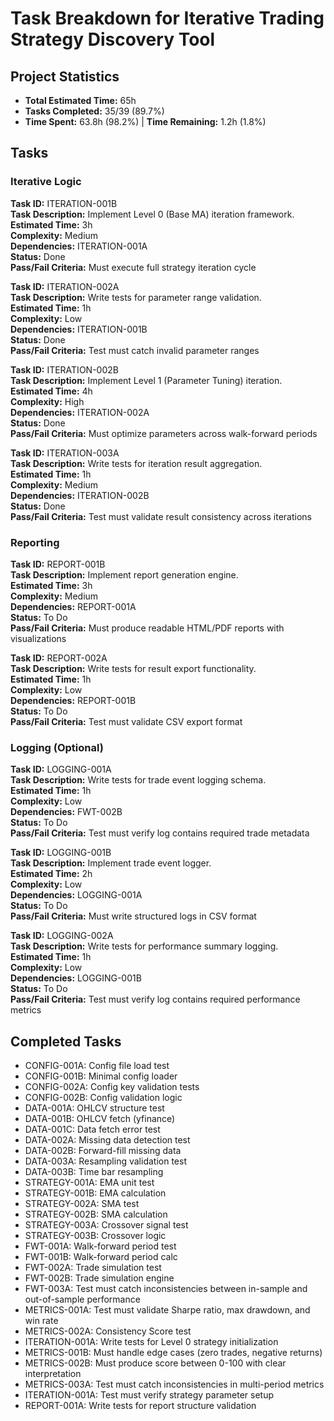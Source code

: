 # Task Breakdown for Iterative Trading Strategy Discovery Tool
## Project Statistics

- **Total Estimated Time:** 65h
- **Tasks Completed:** 35/39 (89.7%)
- **Time Spent:** 63.8h (98.2%) | **Time Remaining:** 1.2h (1.8%)

## Tasks

### Iterative Logic

**Task ID:** ITERATION-001B  
**Task Description:** Implement Level 0 (Base MA) iteration framework.  
**Estimated Time:** 3h  
**Complexity:** Medium  
**Dependencies:** ITERATION-001A  
**Status:** Done  
**Pass/Fail Criteria:** Must execute full strategy iteration cycle

**Task ID:** ITERATION-002A  
**Task Description:** Write tests for parameter range validation.  
**Estimated Time:** 1h  
**Complexity:** Low  
**Dependencies:** ITERATION-001B  
**Status:** Done  
**Pass/Fail Criteria:** Test must catch invalid parameter ranges

**Task ID:** ITERATION-002B  
**Task Description:** Implement Level 1 (Parameter Tuning) iteration.  
**Estimated Time:** 4h  
**Complexity:** High  
**Dependencies:** ITERATION-002A  
**Status:** Done  
**Pass/Fail Criteria:** Must optimize parameters across walk-forward periods

**Task ID:** ITERATION-003A  
**Task Description:** Write tests for iteration result aggregation.  
**Estimated Time:** 1h  
**Complexity:** Medium  
**Dependencies:** ITERATION-002B  
**Status:** Done  
**Pass/Fail Criteria:** Test must validate result consistency across iterations

### Reporting

**Task ID:** REPORT-001B  
**Task Description:** Implement report generation engine.  
**Estimated Time:** 3h  
**Complexity:** Medium  
**Dependencies:** REPORT-001A  
**Status:** To Do  
**Pass/Fail Criteria:** Must produce readable HTML/PDF reports with visualizations

**Task ID:** REPORT-002A  
**Task Description:** Write tests for result export functionality.  
**Estimated Time:** 1h  
**Complexity:** Low  
**Dependencies:** REPORT-001B  
**Status:** To Do  
**Pass/Fail Criteria:** Test must validate CSV export format

### Logging (Optional)

**Task ID:** LOGGING-001A  
**Task Description:** Write tests for trade event logging schema.  
**Estimated Time:** 1h  
**Complexity:** Low  
**Dependencies:** FWT-002B  
**Status:** To Do  
**Pass/Fail Criteria:** Test must verify log contains required trade metadata

**Task ID:** LOGGING-001B  
**Task Description:** Implement trade event logger.  
**Estimated Time:** 2h  
**Complexity:** Low  
**Dependencies:** LOGGING-001A  
**Status:** To Do  
**Pass/Fail Criteria:** Must write structured logs in CSV format

**Task ID:** LOGGING-002A  
**Task Description:** Write tests for performance summary logging.  
**Estimated Time:** 1h  
**Complexity:** Low  
**Dependencies:** LOGGING-001B  
**Status:** To Do  
**Pass/Fail Criteria:** Test must verify log contains required performance metrics

## Completed Tasks
- CONFIG-001A: Config file load test
- CONFIG-001B: Minimal config loader
- CONFIG-002A: Config key validation tests
- CONFIG-002B: Config validation logic
- DATA-001A: OHLCV structure test
- DATA-001B: OHLCV fetch (yfinance)
- DATA-001C: Data fetch error test
- DATA-002A: Missing data detection test
- DATA-002B: Forward-fill missing data
- DATA-003A: Resampling validation test
- DATA-003B: Time bar resampling
- STRATEGY-001A: EMA unit test
- STRATEGY-001B: EMA calculation
- STRATEGY-002A: SMA test
- STRATEGY-002B: SMA calculation
- STRATEGY-003A: Crossover signal test
- STRATEGY-003B: Crossover logic
- FWT-001A: Walk-forward period test
- FWT-001B: Walk-forward period calc
- FWT-002A: Trade simulation test
- FWT-002B: Trade simulation engine
- FWT-003A: Test must catch inconsistencies between in-sample and out-of-sample performance
- METRICS-001A: Test must validate Sharpe ratio, max drawdown, and win rate
- METRICS-002A: Consistency Score test
- ITERATION-001A: Write tests for Level 0 strategy initialization
- METRICS-001B: Must handle edge cases (zero trades, negative returns)
- METRICS-002B: Must produce score between 0-100 with clear interpretation
- METRICS-003A: Test must catch inconsistencies in multi-period metrics
- ITERATION-001A: Test must verify strategy parameter setup
- REPORT-001A: Write tests for report structure validation